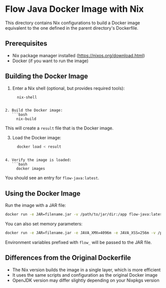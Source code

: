 # Flow Java Docker Image with Nix

This directory contains Nix configurations to build a Docker image equivalent to the one defined in the parent directory's Dockerfile.

## Prerequisites

- Nix package manager installed (https://nixos.org/download.html)
- Docker (if you want to run the image)

## Building the Docker Image

1. Enter a Nix shell (optional, but provides required tools):
   ```bash
	 nix-shell
```

2. Build the Docker image:
   ```bash
	 nix-build
```
   This will create a `result` file that is the Docker image.

3. Load the Docker image:
   ```bash
	 docker load < result
```

4. Verify the image is loaded:
   ```bash
	 docker images
```
   You should see an entry for `flow-java:latest`.

## Using the Docker Image

Run the image with a JAR file:

```bash
docker run -e JAR=filename.jar -v /path/to/jar/dir:/app flow-java:latest
```

You can also set memory parameters:

```bash
docker run -e JAR=filename.jar -e JAVA_XMX=4096m -e JAVA_XSS=256m -v /path/to/jar/dir:/app flow-java:latest
```

Environment variables prefixed with `flow_` will be passed to the JAR file.

## Differences from the Original Dockerfile

- The Nix version builds the image in a single layer, which is more efficient
- It uses the same scripts and configuration as the original Docker image
- OpenJDK version may differ slightly depending on your Nixpkgs version